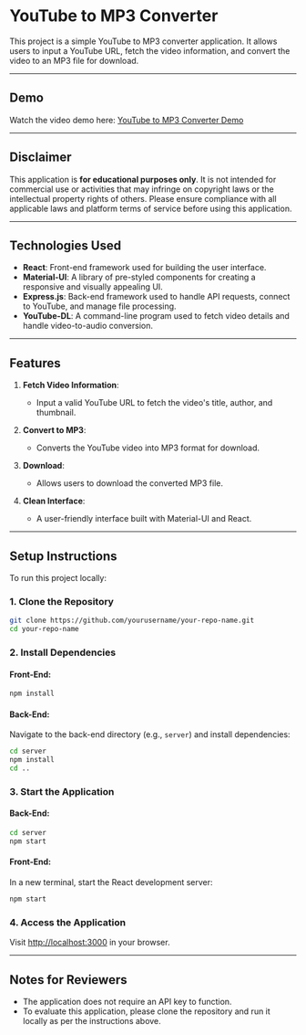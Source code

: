 # YouTube to MP3 Converter

This project is a simple YouTube to MP3 converter application. It allows users to input a YouTube URL, fetch the video information, and convert the video to an MP3 file for download.

---

## Demo

Watch the video demo here: [YouTube to MP3 Converter Demo](https://youtu.be/ZPlPMopXbe0)

---

## Disclaimer

This application is **for educational purposes only**. It is not intended for commercial use or activities that may infringe on copyright laws or the intellectual property rights of others. Please ensure compliance with all applicable laws and platform terms of service before using this application.

---

## Technologies Used

- **React**: Front-end framework used for building the user interface.
- **Material-UI**: A library of pre-styled components for creating a responsive and visually appealing UI.
- **Express.js**: Back-end framework used to handle API requests, connect to YouTube, and manage file processing.
- **YouTube-DL**: A command-line program used to fetch video details and handle video-to-audio conversion.

---

## Features

1. **Fetch Video Information**:
   - Input a valid YouTube URL to fetch the video's title, author, and thumbnail.

2. **Convert to MP3**:
   - Converts the YouTube video into MP3 format for download.

3. **Download**:
   - Allows users to download the converted MP3 file.

4. **Clean Interface**:
   - A user-friendly interface built with Material-UI and React.

---

## Setup Instructions

To run this project locally:

### 1. Clone the Repository

```bash
git clone https://github.com/yourusername/your-repo-name.git
cd your-repo-name
```

### 2. Install Dependencies

#### Front-End:
```bash
npm install
```

#### Back-End:
Navigate to the back-end directory (e.g., `server`) and install dependencies:
```bash
cd server
npm install
cd ..
```

### 3. Start the Application

#### Back-End:
```bash
cd server
npm start
```

#### Front-End:
In a new terminal, start the React development server:
```bash
npm start
```

### 4. Access the Application

Visit [http://localhost:3000](http://localhost:3000) in your browser.

---

## Notes for Reviewers

- The application does not require an API key to function.
- To evaluate this application, please clone the repository and run it locally as per the instructions above.

